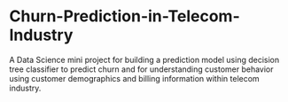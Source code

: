 # Churn-Prediction-in-Telecom-Industry
A Data Science mini project for building a prediction model using decision tree classifier to predict churn and for understanding customer behavior using customer demographics and billing information within telecom industry. 
